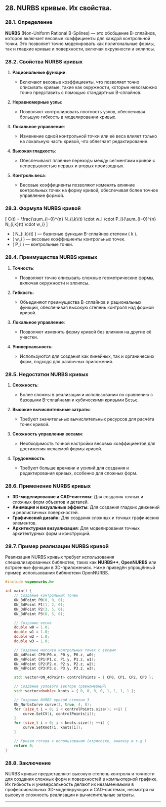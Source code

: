 
## 28. NURBS кривые. Их свойства.

### 28.1. Определение

**NURBS** (Non-Uniform Rational B-Splines) — это обобщение B-сплайнов, которое включает весовые коэффициенты для каждой контрольной точки. Это позволяет точно моделировать как полигональные формы, так и гладкие кривые и поверхности, включая окружности и эллипсы.

### 28.2. Свойства NURBS кривых

1. **Рациональные функции**:
    - Включают весовые коэффициенты, что позволяет точно описывать кривые, такие как окружности, которые невозможно точно представить с помощью стандартных B-сплайнов.

2. **Неравномерные узлы**:
    - Позволяют контролировать плотность узлов, обеспечивая большую гибкость в моделировании кривых.

3. **Локальное управление**:
    - Изменение одной контрольной точки или её веса влияет только на локальную часть кривой, что облегчает редактирование.

4. **Высокая гладкость**:
    - Обеспечивают плавные переходы между сегментами кривой с непрерывностью первых и вторых производных.

5. **Контроль веса**:
    - Весовые коэффициенты позволяют изменять влияние контрольных точек на форму кривой, обеспечивая более точное управление формой.

### 28.3. Формула NURBS кривой

\[
C(t) = \frac{\sum_{i=0}^{n} N_{i,k}(t) \cdot w_i \cdot P_i}{\sum_{i=0}^{n} N_{i,k}(t) \cdot w_i}
\]

- \( N_{i,k}(t) \) — базисные функции B-сплайнов степени \( k \).
- \( w_i \) — весовые коэффициенты контрольных точек.
- \( P_i \) — контрольные точки.

### 28.4. Преимущества NURBS кривых

1. **Точность**:
    - Позволяют точно описывать сложные геометрические формы, включая окружности и эллипсы.

2. **Гибкость**:
    - Объединяют преимущества B-сплайнов и рациональных функций, обеспечивая высокую степень контроля над формой кривой.

3. **Локальное управление**:
    - Позволяют изменять форму кривой без влияния на другие её участки.

4. **Универсальность**:
    - Используются для создания как линейных, так и органических форм, подходя для различных приложений.

### 28.5. Недостатки NURBS кривых

1. **Сложность**:
    - Более сложны в реализации и использовании по сравнению с базовыми B-сплайнами и кубическими кривыми Безье.

2. **Высокие вычислительные затраты**:
    - Требуют значительных вычислительных ресурсов для расчёта точек кривой.

3. **Сложность управления весами**:
    - Необходимость точной настройки весовых коэффициентов для достижения желаемой формы кривой.

4. **Трудоемкость**:
    - Требуют больше времени и усилий для создания и редактирования кривых, особенно для сложных форм.

### 28.6. Применение NURBS кривых

- **3D-моделирование и CAD-системы**: Для создания точных и сложных форм объектов и деталей.
- **Анимация и визуальные эффекты**: Для создания гладких движений и реалистичных поверхностей.
- **Графический дизайн**: Для создания сложных и точных графических элементов.
- **Архитектурная визуализация**: Для моделирования точных архитектурных форм и конструкций.

### 28.7. Пример реализации NURBS кривой

Реализация NURBS кривых требует использования специализированных библиотек, таких как **NURBS++**, **OpenNURBS** или встроенные функции в 3D-приложениях. Ниже приведён упрощённый пример использования библиотеки OpenNURBS.

```cpp
#include <opennurbs.h>

int main() {
    // Создание контрольных точек
    ON_3dPoint P0(0, 0, 0);
    ON_3dPoint P1(1, 2, 0);
    ON_3dPoint P2(3, 5, 0);
    ON_3dPoint P3(6, 5, 0);

    // Создание весов
    double w0 = 1.0;
    double w1 = 1.0;
    double w2 = 1.0;
    double w3 = 1.0;

    // Создание массива контрольных точек с весами
    ON_4dPoint CP0(P0.x, P0.y, P0.z, w0);
    ON_4dPoint CP1(P1.x, P1.y, P1.z, w1);
    ON_4dPoint CP2(P2.x, P2.y, P2.z, w2);
    ON_4dPoint CP3(P3.x, P3.y, P3.z, w3);

    std::vector<ON_4dPoint> controlPoints = { CP0, CP1, CP2, CP3 };

    // Создание узлового вектора (равномерный)
    std::vector<double> knots = { 0, 0, 0, 0, 1, 1, 1, 1 };

    // Создание NURBS кривой степени 3
    ON_NurbsCurve curve(3, true, 4, 8);
    for (size_t i = 0; i < controlPoints.size(); ++i) {
        curve.SetCV(i, controlPoints[i]);
    }
    for (size_t i = 0; i < knots.size(); ++i) {
        curve.SetKnot(i, knots[i]);
    }

    // Кривая готова к использованию (отрисовке, анализу и т.д.)
    return 0;
}
```

### 28.8. Заключение

NURBS кривые предоставляют высокую степень контроля и точности для создания сложных форм и поверхностей в компьютерной графике. Их гибкость и универсальность делают их незаменимыми в профессиональных 3D-моделирующих и CAD-системах, несмотря на высокую сложность реализации и вычислительные затраты.

---

